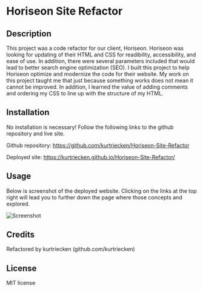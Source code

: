 # Horiseon Site Refactor

## Description

This project was a code refactor for our client, Horiseon. Horiseon was looking for updating of their HTML and CSS for readibility, accessibility, and ease of use. In addition, there were several parameters included that would lead to better search engine optimization (SEO). I built this project to help Horiseon optimize and modernize the code for their website. My work on this project taught me that just because something works does not mean it cannot be improved. In addition, I learned the value of adding comments and ordering my CSS to line up with the structure of my HTML.

## Installation

No installation is necessary! Follow the following links to the github repository and live site.

Github repository: https://github.com/kurtriecken/Horiseon-Site-Refactor

Deployed site: https://kurtriecken.github.io/Horiseon-Site-Refactor/

## Usage

Below is screenshot of the deployed website. Clicking on the links at the top right will lead you to further down the page where those concepts and explored.

![Screenshot](./assets/images/Horiseon-screenshot.png)

## Credits

Refactored by kurtriecken (github.com/kurtriecken)

## License

MIT license
